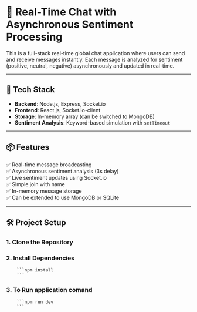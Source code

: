 # 💬 Real-Time Chat with Asynchronous Sentiment Processing

This is a full-stack real-time global chat application where users can send and receive messages instantly. Each message is analyzed for sentiment (positive, neutral, negative) asynchronously and updated in real-time.

---

## 🧰 Tech Stack

- **Backend**: Node.js, Express, Socket.io
- **Frontend**: React.js, Socket.io-client
- **Storage**: In-memory array (can be switched to MongoDB)
- **Sentiment Analysis**: Keyword-based simulation with `setTimeout`

---

## 📦 Features

✅ Real-time message broadcasting  
✅ Asynchronous sentiment analysis (3s delay)  
✅ Live sentiment updates using Socket.io  
✅ Simple join with name  
✅ In-memory message storage  
✅ Can be extended to use MongoDB or SQLite  

---

## 🛠️ Project Setup

### 1. Clone the Repository

### 2. Install Dependencies 
        ```npm install 
        ```

### 3. To Run application comand 
        ```npm run dev
        ```

